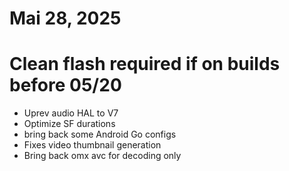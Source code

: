 # Mai 28, 2025 
# Clean flash required if on builds before 05/20
- Uprev audio HAL to V7
- Optimize SF durations
- bring back some Android Go configs
- Fixes video thumbnail generation
- Bring back omx avc for decoding only
